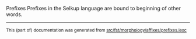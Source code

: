 Prefixes
Prefixes in the Selkup language are bound to beginning of other words.

* * *

<small>This (part of) documentation was generated from [src/fst/morphology/affixes/prefixes.lexc](https://github.com/giellalt/lang-sel/blob/main/src/fst/morphology/affixes/prefixes.lexc)</small>
